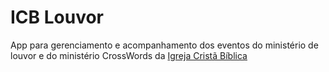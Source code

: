 # ICB Louvor

App para gerenciamento e acompanhamento dos eventos do ministério de louvor e do ministério CrossWords da [Igreja Cristã Bíblica](http://icbiblica.com)

